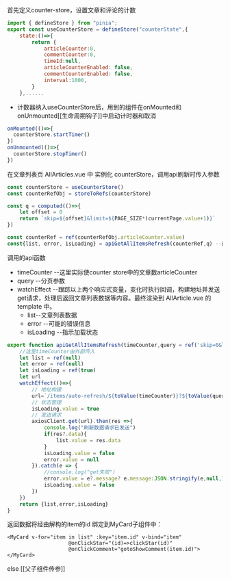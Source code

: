 首先定义counter-store，设置文章和评论的计数
```js
import { defineStore } from "pinia";
export const useCounterStore = defineStore("counterState",{
    state:()=>{
        return {
            articleCounter:0,
            commentCounter:0,
            timeId:null,
            articleCounterEnabled: false,
            commentCounterEnabled: false,
            interval:1000,
        }
    },......
```
- 计数器纳入useCounterStore后，用到的组件在onMounted和onUnmounted[[生命周期钩子]]中启动计时器和取消
```js
onMounted(()=>{
  counterStore.startTimer()
})
onUnmounted(()=>{
  counterStore.stopTimer()
})

```

在文章列表页 AllArticles.vue 中 实例化 counterStore，调用api刷新时传入参数
```js
const counterStore = useCounterStore()
const counterRefObj = storeToRefs(counterStore)

const q = computed(()=>{
    let offset = 0
    return `skip=${offset}&limit=${PAGE_SIZE*(currentPage.value+1)}`
})

const counterRef = ref(counterRefObj.articleCounter.value)
const{list, error, isLoading} = apiGetAllItemsRefresh(counterRef,q) --这里

```

调用的api函数
- timeCounter --这里实际使counter store中的文章数articleCounter
- query --分页参数
- watchEffect --跟踪以上两个响应式变量，变化时执行回调，构建地址并发送get请求，处理后返回文章列表数据等内容。最终渲染到 AllArticle.vue 的 template 中。
	- list--文章列表数据
	- error --可能的错误信息
	- isLoading --指示加载状态 
```js
export function apiGetAllItemsRefresh(timeCounter,query = ref('skip=0&limit=100')){
    //这里timeCounter由外部传入
    let list = ref(null)
    let error = ref(null)
    let isLoading = ref(true)
    let url
    watchEffect(()=>{
        // 地址构建
        url=`/items/auto-refresh/${toValue(timeCounter)}?${toValue(query)}`
        // 状态管理
        isLoading.value = true
        // 发送请求
        axiosClient.get(url).then(res =>{
            console.log("刷新数据请求已发送")
            if(res?.data){
                list.value = res.data
            }
            isLoading.value = false
            error.value = null
        }).catch(e => {
            //console.log("get失败")
            error.value = e?.message? e.message:JSON.stringify(e,null,1)
            isLoading.value = false
        })
    })
    return {list,error,isLoading}
}

```

返回数据将经由解构的item的id 绑定到MyCard子组件中：
```vue
<MyCard v-for="item in list" :key="item.id" v-bind="item"
                    @onClickStar="(id)=>clickStar(id)"
                    @onClickComment="gotoShowComment(item.id)"></MyCard>
```

else
[[父子组件传参]]